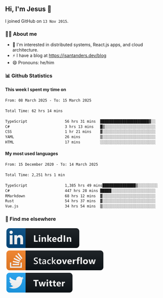 ## Hi, I'm Jesus 👋

I joined GitHub on `13 Nov 2015`.

<!-- Talking about you -->

### 👨‍💻 About me

- 👦 I'm interested in distributed systems, React.js apps, and cloud architecture.
- ⚡️ I have a blog at <https://jsantanders.dev/blog>
- 😄 Pronouns: he/him

### 📊 Github Statistics

#### This week I spent my time on

<!--START_SECTION:weekly-->

```txt
From: 08 March 2025 - To: 15 March 2025

Total Time: 62 hrs 14 mins

TypeScript                 56 hrs 31 mins  ██████████████████████▓░░   90.82 %
C#                         3 hrs 13 mins   █▒░░░░░░░░░░░░░░░░░░░░░░░   05.17 %
CSS                        1 hr 21 mins    ▓░░░░░░░░░░░░░░░░░░░░░░░░   02.19 %
YAML                       26 mins         ▒░░░░░░░░░░░░░░░░░░░░░░░░   00.72 %
HTML                       17 mins         ░░░░░░░░░░░░░░░░░░░░░░░░░   00.47 %
```

<!--END_SECTION:weekly-->

#### My most used languages

<!--START_SECTION:alltime-->

```txt
From: 15 December 2020 - To: 14 March 2025

Total Time: 2,251 hrs 1 min

TypeScript                 1,385 hrs 49 mins███████████████▒░░░░░░░░░   61.56 %
C#                         447 hrs 28 mins █████░░░░░░░░░░░░░░░░░░░░   19.88 %
RMarkdown                  68 hrs 12 mins  ▓░░░░░░░░░░░░░░░░░░░░░░░░   03.03 %
Rust                       54 hrs 37 mins  ▓░░░░░░░░░░░░░░░░░░░░░░░░   02.43 %
Vue.js                     34 hrs 54 mins  ▒░░░░░░░░░░░░░░░░░░░░░░░░   01.55 %
```

<!--END_SECTION:alltime-->

### 📢 Find me elsewhere

<p>
  <a target="_blank" href="https://linkedin.com/in/jsantanders">
    <img src="https://github.com/jsantanders/jsantanders/blob/master/img/linkedin.svg" alt="LinkedIn" style="vertical-align:top; margin:4px">
  </a>
  
  <a target="_blank" href="https://stackoverflow.com/users/7318331/jesus-santander">
    <img src="https://github.com/jsantanders/jsantanders/blob/master/img/stackoverflow.svg" alt="StackOverflow" style="vertical-align:top; margin:4px">
  </a>
  
  <a target="_blank" href="http://twitter.com/jsantanders">
    <img src="https://github.com/jsantanders/jsantanders/blob/master/img/twitter.svg" alt="Twitter" style="vertical-align:top; margin:4px">
  </a>
</p>
